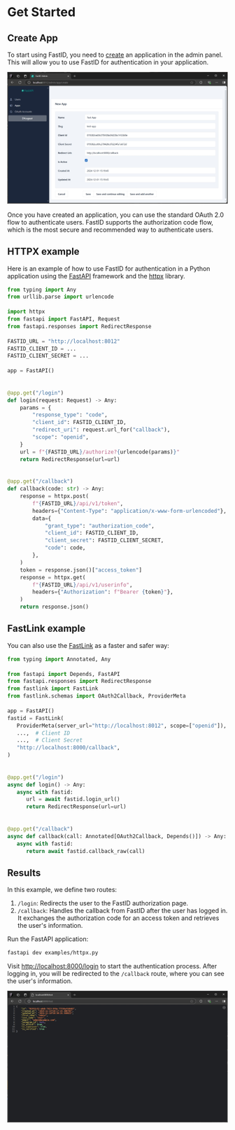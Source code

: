 # Get Started

## Create App

To start using FastID, you need to [create](http://localhost:8012/admin/app/create) an application in the admin panel.
This will allow you to use FastID for
authentication in your application.

![Sign In](../img/create_app.png)

Once you have created an application, you can use the standard OAuth 2.0 flow to authenticate users. FastID supports the
authorization code flow, which is the most secure and recommended way to authenticate users.

## HTTPX example

Here is an example of how to use FastID for authentication in a Python application using the
[FastAPI](https://fastapi.tiangolo.com/) framework and the [httpx](https://www.python-httpx.org/) library.

```python
from typing import Any
from urllib.parse import urlencode

import httpx
from fastapi import FastAPI, Request
from fastapi.responses import RedirectResponse

FASTID_URL = "http://localhost:8012"
FASTID_CLIENT_ID = ...
FASTID_CLIENT_SECRET = ...

app = FastAPI()


@app.get("/login")
def login(request: Request) -> Any:
    params = {
        "response_type": "code",
        "client_id": FASTID_CLIENT_ID,
        "redirect_uri": request.url_for("callback"),
        "scope": "openid",
    }
    url = f"{FASTID_URL}/authorize?{urlencode(params)}"
    return RedirectResponse(url=url)


@app.get("/callback")
def callback(code: str) -> Any:
    response = httpx.post(
        f"{FASTID_URL}/api/v1/token",
        headers={"Content-Type": "application/x-www-form-urlencoded"},
        data={
            "grant_type": "authorization_code",
            "client_id": FASTID_CLIENT_ID,
            "client_secret": FASTID_CLIENT_SECRET,
            "code": code,
        },
    )
    token = response.json()["access_token"]
    response = httpx.get(
        f"{FASTID_URL}/api/v1/userinfo",
        headers={"Authorization": f"Bearer {token}"},
    )
    return response.json()

```

## FastLink example

You can also use the [FastLink](https://github.com/everysoftware/fastlink) as a faster and safer way:

```python
from typing import Annotated, Any

from fastapi import Depends, FastAPI
from fastapi.responses import RedirectResponse
from fastlink import FastLink
from fastlink.schemas import OAuth2Callback, ProviderMeta

app = FastAPI()
fastid = FastLink(
   ProviderMeta(server_url="http://localhost:8012", scope=["openid"]),
   ...,  # Client ID
   ...,  # Client Secret
   "http://localhost:8000/callback",
)


@app.get("/login")
async def login() -> Any:
   async with fastid:
      url = await fastid.login_url()
      return RedirectResponse(url=url)


@app.get("/callback")
async def callback(call: Annotated[OAuth2Callback, Depends()]) -> Any:
   async with fastid:
      return await fastid.callback_raw(call)
```

## Results

In this example, we define two routes:

1. `/login`: Redirects the user to the FastID authorization page.
2. `/callback`: Handles the callback from FastID after the user has logged in. It exchanges the authorization code for
   an access token and retrieves the user's information.

Run the FastAPI application:

```bash
fastapi dev examples/httpx.py
```

Visit [http://localhost:8000/login](http://localhost:8000/login) to start the authentication process. After logging in,
you will be redirected to the `/callback` route, where you can see the user's information.

![Test Response](../img/test_response.png)
